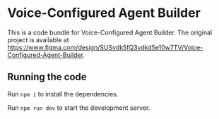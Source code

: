
  # Voice-Configured Agent Builder

  This is a code bundle for Voice-Configured Agent Builder. The original project is available at https://www.figma.com/design/SUSvdk5fQ3vdkd5e10w7TV/Voice-Configured-Agent-Builder.

  ## Running the code

  Run `npm i` to install the dependencies.

  Run `npm run dev` to start the development server.
  